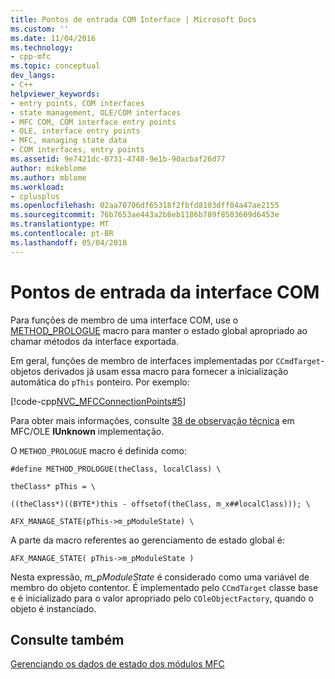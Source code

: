 ```yaml
---
title: Pontos de entrada COM Interface | Microsoft Docs
ms.custom: ''
ms.date: 11/04/2016
ms.technology:
- cpp-mfc
ms.topic: conceptual
dev_langs:
- C++
helpviewer_keywords:
- entry points, COM interfaces
- state management, OLE/COM interfaces
- MFC COM, COM interface entry points
- OLE, interface entry points
- MFC, managing state data
- COM interfaces, entry points
ms.assetid: 9e7421dc-0731-4748-9e1b-90acbaf26d77
author: mikeblome
ms.author: mblome
ms.workload:
- cplusplus
ms.openlocfilehash: 02aa70706df65318f2fbfd8103dff04a47ae2155
ms.sourcegitcommit: 76b7653ae443a2b8eb1186b789f8503609d6453e
ms.translationtype: MT
ms.contentlocale: pt-BR
ms.lasthandoff: 05/04/2018
---
```

# <a name="com-interface-entry-points"></a>Pontos de entrada da interface COM
Para funções de membro de uma interface COM, use o [METHOD_PROLOGUE](com-interface-entry-points.md#method_prologue) macro para manter o estado global apropriado ao chamar métodos da interface exportada.  
  
 Em geral, funções de membro de interfaces implementadas por `CCmdTarget`-objetos derivados já usam essa macro para fornecer a inicialização automática do `pThis` ponteiro. Por exemplo:  
  
 [!code-cpp[NVC_MFCConnectionPoints#5](../mfc/codesnippet/cpp/com-interface-entry-points_1.cpp)]  
  
 Para obter mais informações, consulte [38 de observação técnica](../mfc/tn038-mfc-ole-iunknown-implementation.md) em MFC/OLE **IUnknown** implementação.  
  
 O `METHOD_PROLOGUE` macro é definida como:  
  
 `#define METHOD_PROLOGUE(theClass, localClass) \`  
  
 `theClass* pThis = \`  
  
 `((theClass*)((BYTE*)this - offsetof(theClass, m_x##localClass))); \`  
  
 `AFX_MANAGE_STATE(pThis->m_pModuleState) \`  
  
 A parte da macro referentes ao gerenciamento de estado global é:  
  
 `AFX_MANAGE_STATE( pThis->m_pModuleState )`  
  
 Nesta expressão, *m_pModuleState* é considerado como uma variável de membro do objeto contentor. É implementado pelo `CCmdTarget` classe base e é inicializado para o valor apropriado pelo `COleObjectFactory`, quando o objeto é instanciado.  
  
## <a name="see-also"></a>Consulte também  
 [Gerenciando os dados de estado dos módulos MFC](../mfc/managing-the-state-data-of-mfc-modules.md)


